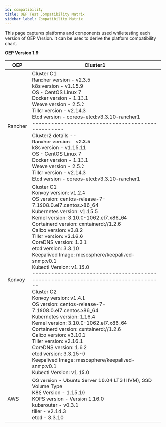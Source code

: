 ```yaml
---
id: compatibility
title: OEP Test Compatibility Matrix
sidebar_label: Compatibility Matrix
---
```


This page captures platforms and components used while testing each version of OEP Version. It can be used to derive the platform compatibility chart. 

**OEP Version 1.9**

| OEP     | Cluster1                                                     |
| ------- | ------------------------------------------------------------ |
| Rancher | Cluster C1<br/>Rancher version - v2.3.5<br/>k8s version - v1.15.9<br/>OS - CentOS Linux 7<br/>Docker version - 1.13.1<br/>Weave version - 2.5.2<br/>Tiller version - v2.14.3<br/>Etcd version - coreos-etcd:v3.3.10-rancher1<br/>-------------------------------------------------<br/>Cluster2 details --<br/>Rancher version - v2.3.5<br/>k8s version - v1.15.11<br/>OS - CentOS Linux 7<br/>Docker version - 1.13.1<br/>Weave version - 2.5.2<br/>Tiller version - v2.14.3<br/>Etcd version - coreos-etcd:v3.3.10-rancher1 |
| Konvoy  | Cluster C1<br/>Konvoy version: v1.2.4<br/>OS version: centos-release-7-7.1908.0.el7.centos.x86_64<br/>Kubernetes version: v1.15.5<br/>Kernel version: 3.10.0-1062.el7.x86_64   <br/>Containerd version: containerd://1.2.6<br/>Calico version: v3.8.2<br/>Tiller version: v2.16.6<br/>CoreDNS version: 1.3.1<br/>etcd version: 3.3.10<br/>Keepalived Image: mesosphere/keepalived-snmp:v0.1<br/>Kubectl Version: v1.15.0  <br/>--------------------------------------------------------------------------------<br/>Cluster C2<br/>Konvoy version: v1.4.1<br/>OS version: centos-release-7-7.1908.0.el7.centos.x86_64<br/>Kubernetes version: 1.16.4<br/>Kernel version: 3.10.0-1062.el7.x86_64   <br/>Containerd version: containerd://1.2.6<br/>Calico version: v3.10.1<br/>Tiller version: v2.16.1<br/>CoreDNS version: 1.6.2<br/>etcd version: 3.3.15-0<br/>Keepalived Image: mesosphere/keepalived-snmp:v0.1<br/>Kubectl Version: v1.15.0 |
| AWS     | OS version - Ubuntu Server 18.04 LTS (HVM), SSD Volume Type<br/>K8S Version - 1.15.10<br/>KOPS version - Version 1.16.0<br/>kuberouter - v0.3.1<br/>tiller - v2.14.3<br/>etcd - 3.3.10 |


